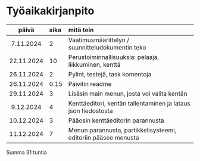 # Työaikakirjanpito

|   päivä    | aika | mitä tein                                                      |
| :--------: | :--- | :------------------------------------------------------------- |
| 7.11.2024  | 2    | Vaatimusmäärittelyn / suunnitteludokumentin teko               |
| 22.11.2024 | 10   | Perustoiminnallisuuksia: pelaaja, liikkuminen, kenttä          |
| 26.11.2024 | 2    | Pylint, testejä, task komentoja                                |
| 26.11.2024 | 0.15 | Päivitin readme                                                |
| 29.11.2024 | 3    | Lisäsin main menun, josta voi valita kentän                    |
| 9.12.2024  | 4    | Kenttäeditori, kentän tallentaminen ja lataus json tiedostosta |
| 10.12.2024 | 3    | Pääosin kenttäeditorin parannusta                              |
| 11.12.2024 | 7    | Menun parannusta, partikkelisysteemi, editoriin pääsee menusta |

Summa 31 tuntia

